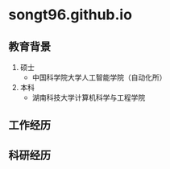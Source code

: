 # songt96.github.io
## 教育背景
1. 硕士
    - 中国科学院大学人工智能学院（自动化所）
2. 本科
    - 湖南科技大学计算机科学与工程学院
## 工作经历

## 科研经历
